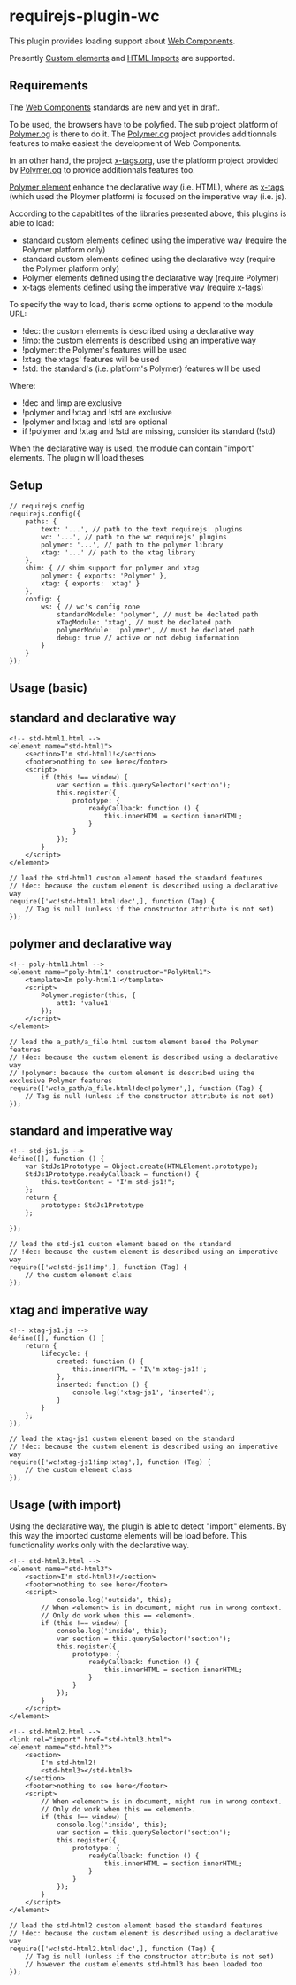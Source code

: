 requirejs-plugin-wc
===================

This plugin provides loading support about [Web Components](http://www.w3.org/standards/techs/components#w3c_all).

Presently [Custom elements](http://www.w3.org/TR/2013/WD-custom-elements-20130514/) and
[HTML Imports](http://www.w3.org/TR/2013/WD-html-imports-20130514/) are supported.

## Requirements

The [Web Components](http://www.w3.org/standards/techs/components#w3c_all) standards are new and yet in draft.

To be used, the browsers have to be polyfied. The sub project platform of [Polymer.og](http://www.polymer-project.org/)
is there to do it. The [Polymer.og](http://www.polymer-project.org/) project provides additionnals features
to make easiest the development of Web Components.

In an other hand, the project [x-tags.org](http://www.x-tags.org/), use the platform project provided by
[Polymer.og](http://www.polymer-project.org/) to provide additionnals features too.

[Polymer element](http://www.polymer-project.org/polymer.html) enhance the declarative way (i.e. HTML),
where as [x-tags](http://www.x-tags.org/docs) (which used the Ploymer platform) is focused on the imperative way (i.e. js).

According to the capabitlites of the libraries presented above, this plugins is able to load:
*   standard custom elements defined using the imperative way (require the Polymer platform only)
*   standard custom elements defined using the declarative way (require the Polymer platform only)
*   Polymer elements defined using the declarative way (require Polymer)
*   x-tags elements defined using the imperative way (require x-tags)

To specify the way to load, theris some options to append to the module URL:
*   !dec: the custom elements is described using a declarative way
*   !imp: the custom elements is described using an imperative way
*   !polymer: the Polymer's features will be used
*   !xtag: the xtags' features will be used
*   !std: the standard's (i.e. platform's Polymer) features will be used

Where:
*   !dec and !imp are exclusive
*   !polymer and !xtag and !std are exclusive
*   !polymer and !xtag and !std are optional
*   if !polymer and !xtag and !std are missing, consider its standard (!std)

When the declarative way is used, the module can contain "import" elements. The plugin will load theses

## Setup

```
// requirejs config
requirejs.config({
    paths: {
        text: '...', // path to the text requirejs' plugins
        wc: '...', // path to the wc requirejs' plugins
        polymer: '...', // path to the polymer library
        xtag: '...' // path to the xtag library
    },
    shim: { // shim support for polymer and xtag
        polymer: { exports: 'Polymer' },
        xtag: { exports: 'xtag' }
    },
    config: {
        ws: { // wc's config zone
            standardModule: 'polymer', // must be declated path
            xTagModule: 'xtag', // must be declated path
            polymerModule: 'polymer', // must be declated path
            debug: true // active or not debug information
        }
    }
});
```

## Usage (basic)

## standard and declarative way

```
<!-- std-html1.html -->
<element name="std-html1">
    <section>I'm std-html1!</section>
    <footer>nothing to see here</footer>
    <script>
        if (this !== window) {
            var section = this.querySelector('section');
            this.register({
                prototype: {
                    readyCallback: function () {
                        this.innerHTML = section.innerHTML;
                    }
                }
            });
        }
    </script>
</element>
```

```
// load the std-html1 custom element based the standard features
// !dec: because the custom element is described using a declarative way
require(['wc!std-html1.html!dec',], function (Tag) {
    // Tag is null (unless if the constructor attribute is not set)
});
```

## polymer and declarative way

```
<!-- poly-html1.html -->
<element name="poly-html1" constructor="PolyHtml1">
    <template>Im poly-html1!</template>
    <script>
        Polymer.register(this, {
            att1: 'value1'
        });
    </script>
</element>
```

```
// load the a_path/a_file.html custom element based the Polymer features
// !dec: because the custom element is described using a declarative way
// !polymer: because the custom element is described using the exclusive Polymer features
require(['wc!a_path/a_file.html!dec!polymer',], function (Tag) {
    // Tag is null (unless if the constructor attribute is not set)
});
```

## standard and imperative way

```
<!-- std-js1.js -->
define([], function () {
    var StdJs1Prototype = Object.create(HTMLElement.prototype);
    StdJs1Prototype.readyCallback = function() {
        this.textContent = "I'm std-js1!";
    };
    return {
        prototype: StdJs1Prototype
    };

});
```

```
// load the std-js1 custom element based on the standard
// !dec: because the custom element is described using an imperative way
require(['wc!std-js1!imp',], function (Tag) {
    // the custom element class
});
```

## xtag and imperative way

```
<!-- xtag-js1.js -->
define([], function () {
    return {
        lifecycle: {
            created: function () {
                this.innerHTML = 'I\'m xtag-js1!';
            },
            inserted: function () {
                console.log('xtag-js1', 'inserted');
            }
        }
    };
});
```

```
// load the xtag-js1 custom element based on the standard
// !dec: because the custom element is described using an imperative way
require(['wc!xtag-js1!imp!xtag',], function (Tag) {
    // the custom element class
});
```

## Usage (with import)

Using the declarative way, the plugin is able to detect "import" elements.
By this way the imported custome elements will be load before.
This functionality works only with the declarative way.

```
<!-- std-html3.html -->
<element name="std-html3">
    <section>I'm std-html3!</section>
    <footer>nothing to see here</footer>
    <script>
            console.log('outside', this);
        // When <element> is in document, might run in wrong context.
        // Only do work when this == <element>.
        if (this !== window) {
            console.log('inside', this);
            var section = this.querySelector('section');
            this.register({
                prototype: {
                    readyCallback: function () {
                        this.innerHTML = section.innerHTML;
                    }
                }
            });
        }
    </script>
</element>
```
```
<!-- std-html2.html -->
<link rel="import" href="std-html3.html">
<element name="std-html2">
    <section>
        I'm std-html2!
        <std-html3></std-html3>
    </section>
    <footer>nothing to see here</footer>
    <script>
        // When <element> is in document, might run in wrong context.
        // Only do work when this == <element>.
        if (this !== window) {
            console.log('inside', this);
            var section = this.querySelector('section');
            this.register({
                prototype: {
                    readyCallback: function () {
                        this.innerHTML = section.innerHTML;
                    }
                }
            });
        }
    </script>
</element>
```

```
// load the std-html2 custom element based the standard features
// !dec: because the custom element is described using a declarative way
require(['wc!std-html2.html!dec',], function (Tag) {
    // Tag is null (unless if the constructor attribute is not set)
    // however the custom elements std-html3 has been loaded too
});
```